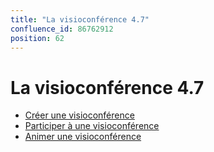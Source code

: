```yaml
---
title: "La visioconférence 4.7"
confluence_id: 86762912
position: 62
---
```

# La visioconférence 4.7


- [Créer une visioconférence](/Guide_de_l_utilisateur/La_visioconférence_4.7/Créer_une_visioconférence/)
- [Participer à une visioconférence](/Guide_de_l_utilisateur/La_visioconférence_4.7/Participer_à_une_visioconférence/)
- [Animer une visioconférence](/Guide_de_l_utilisateur/La_visioconférence_4.7/Animer_une_visioconférence/)



